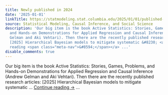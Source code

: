 ```yaml
---
title: Newly published in 2024
date: '2025-01-01'
linkTitle: https://statmodeling.stat.columbia.edu/2025/01/01/published-or-accepted-for-publication-in-2024/
source: Statistical Modeling, Causal Inference, and Social Science
description: 'Our big item is the book Active Statistics: Stories, Games, Problems,
  and Hands-on Demonstrations for Applied Regression and Causal Inference (Andrew
  Gelman and Aki Vehtari). Then there are the recently published research articles:
  [2025] Hierarchical Bayesian models to mitigate systematic &#8230; <a href="https://statmodeling.stat.columbia.edu/2025/01/01/published-or-accepted-for-publication-in-2024/">Continue
  reading <span class="meta-nav">&#8594;</span></a> ...'
disable_comments: true
---
```

Our big item is the book Active Statistics: Stories, Games, Problems, and Hands-on Demonstrations for Applied Regression and Causal Inference (Andrew Gelman and Aki Vehtari). Then there are the recently published research articles: [2025] Hierarchical Bayesian models to mitigate systematic &#8230; <a href="https://statmodeling.stat.columbia.edu/2025/01/01/published-or-accepted-for-publication-in-2024/">Continue reading <span class="meta-nav">&#8594;</span></a> ...